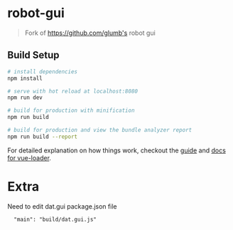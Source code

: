 # robot-gui

> Fork of https://github.com/glumb's robot gui

## Build Setup

``` bash
# install dependencies
npm install

# serve with hot reload at localhost:8080
npm run dev

# build for production with minification
npm run build

# build for production and view the bundle analyzer report
npm run build --report
```

For detailed explanation on how things work, checkout the [guide](http://vuejs-templates.github.io/webpack/) and [docs for vue-loader](http://vuejs.github.io/vue-loader).


# Extra

Need to edit dat.gui package.json file

```
  "main": "build/dat.gui.js"
```
